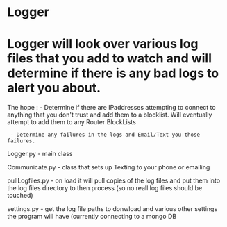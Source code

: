 # Logger
# Logger will look over various log files that you add to watch and will determine if there is any bad logs to alert you about.
The hope :
     - Determine if there are IPaddresses attempting to connect to anything that you don't trust and add them to a blocklist. Will eventually attempt to add them to any Router BlockLists
     
     - Determine any failures in the logs and Email/Text you those failures.
     
   Logger.py  - main class
   
   Communicate.py - class that sets up Texting to your phone or emailing
   
   pullLogfiles.py - on load it will pull copies of the log files and put them into the log files directory to then process (so no reall log files should be touched)
   
   settings.py - get the log file paths to donwload and various other settings the program will have (currently connecting to a mongo DB
     
     
